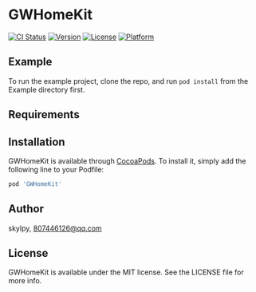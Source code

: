 # GWHomeKit

[![CI Status](https://img.shields.io/travis/skylpy/GWHomeKit.svg?style=flat)](https://travis-ci.org/skylpy/GWHomeKit)
[![Version](https://img.shields.io/cocoapods/v/GWHomeKit.svg?style=flat)](https://cocoapods.org/pods/GWHomeKit)
[![License](https://img.shields.io/cocoapods/l/GWHomeKit.svg?style=flat)](https://cocoapods.org/pods/GWHomeKit)
[![Platform](https://img.shields.io/cocoapods/p/GWHomeKit.svg?style=flat)](https://cocoapods.org/pods/GWHomeKit)

## Example

To run the example project, clone the repo, and run `pod install` from the Example directory first.

## Requirements

## Installation

GWHomeKit is available through [CocoaPods](https://cocoapods.org). To install
it, simply add the following line to your Podfile:

```ruby
pod 'GWHomeKit'
```

## Author

skylpy, 807446126@qq.com

## License

GWHomeKit is available under the MIT license. See the LICENSE file for more info.
